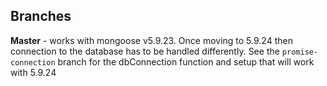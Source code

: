 ## Branches

**Master** - works with mongoose v5.9.23. Once moving to 5.9.24 then connection to the database has to be handled differently. See the `promise-connection` branch for the dbConnection function and setup that will work with 5.9.24
